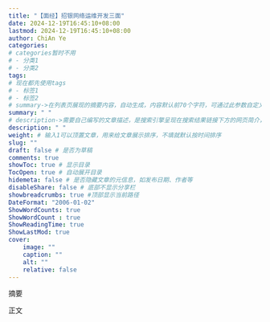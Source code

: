 ```yaml
---
title: "【面经】招银网络运维开发三面"
date: 2024-12-19T16:45:10+08:00
lastmod: 2024-12-19T16:45:10+08:00
author: ChiAn Ye
categories:
# categories暂时不用
# - 分类1
# - 分类2
tags:
# 现在都先使用tags
# - 标签1
# - 标签2
# summary->在列表页展现的摘要内容，自动生成，内容默认前70个字符，可通过此参数自定义，一般无需专门设置
summary: " "
# description->需要自己编写的文章描述，是搜索引擎呈现在搜索结果链接下方的网页简介，建议设置
description: " "
weight: # 输入1可以顶置文章，用来给文章展示排序，不填就默认按时间排序
slug: ""
draft: false # 是否为草稿
comments: true
showToc: true # 显示目录
TocOpen: true # 自动展开目录
hidemeta: false # 是否隐藏文章的元信息，如发布日期、作者等
disableShare: false # 底部不显示分享栏
showbreadcrumbs: true #顶部显示当前路径
DateFormat: "2006-01-02"
ShowWordCounts: true
ShowWordCount : true
ShowReadingTime: true
ShowLastMod: true
cover:
    image: ""
    caption: ""
    alt: ""
    relative: false
---
```


摘要

<!--more-->

正文
